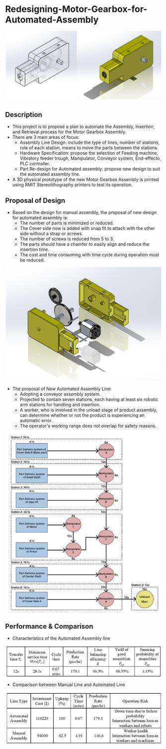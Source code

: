 # Redesigning-Motor-Gearbox-for-Automated-Assembly

<p align="center">
  <img width="500" src="https://github.com/kiettran499/Redesigning-Motor-Gearbox-for-Automated-Assembly/blob/main/3D%20model%20of%20new%20Motor%20Gearbox.png">

## Description

- This project is to propose a plan to automate the Assembly, Insertion, and Retrieval process for the Motor Gearbox Assembly.
- There are 3 main areas of focus:
  - Assembly Line Design: include the type of lines, number of stations, role of each station, means to move the parts between the stations.
  - Hardware Specification: propose the selection of Feeding machine, Vibratory feeder trough, Manipulator, Conveyor system, End-effecto, PLC controller.
  - Part Re-design for Automated assembly: propose new design to suit the automated assembly line.
- A 3D physical prototype of the new Motor Gearbox Assembly is printed using RMIT Stereolithography printers to test its operation.
  
## Proposal of Design

- Based on the design for manual assembly, the proposal of new design for automated assembly is:
  - The number of parts is minimized or reduced.
  - The Cover side now is added with snap fit to attach with the other side without a strap or screws.
  - The number of screws is reduced from 5 to 3.
  - The parts should have a chamfer to easily align and reduce the insertion time.
  - The cost and time consuming with time cycle during operation must be reduced.
 
<p align="center">
  <img width="500" src="https://github.com/kiettran499/Redesigning-Motor-Gearbox-for-Automated-Assembly/blob/main/3D%20model%20of%20new%20Motor%20Gearbox_Exploded%20View.png">
  
- The proposal of New Automated Assembly Line: 
  - Adopting a conveyor assembly system.
  - Projected to contain seven stations, each having at least six robotic arm stations for handling and insertion.
  - A worker, who is involved in the unload stage of product assembly, can determine whether or not the product is experiencing an automatic error.
  - The operator's working range does not overlap for safety reasons.

 <p align="center">
  <img width="500" src="https://github.com/kiettran499/Redesigning-Motor-Gearbox-for-Automated-Assembly/blob/main/AssemblyLineDiagram.png">
   
## Performance & Comparison

- Characteristics of the Automated Assembly line

<p align="center">
  <img width="500" src="https://github.com/kiettran499/Redesigning-Motor-Gearbox-for-Automated-Assembly/blob/main/Assembly%20line%20characteristics.png">
  
- Comparison between Manual Line and Automated Line

<p align="center">
  <img width="500" src="https://github.com/kiettran499/Redesigning-Motor-Gearbox-for-Automated-Assembly/blob/main/Comparison%20between%20Manual%20Line%20and%20Automated%20Line.png">
